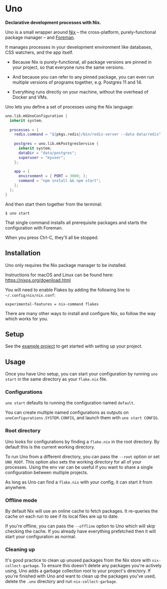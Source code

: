 # Uno

**Declarative development processes with Nix.**

Uno is a small wrapper around [Nix](https://github.com/NixOS/nix) – the cross-platform, purely-functional package manager – and [Foreman](https://github.com/ddollar/foreman).

It manages processes in your development environment like databases, CSS watchers, and the app itself.

* Because Nix is purely-functional, all package versions are pinned in your project, so that everyone runs the same versions. 

* And because you can refer to any pinned package, you can even run multiple versions of programs together, e.g. Postgres 11 and 14.

* Everything runs directly on your machine, without the overhead of Docker and VMs.

Uno lets you define a set of processes using the Nix language:

```nix
uno.lib.mkUnoConfiguration {
  inherit system;
  
  processes = {
    redis.command = "${pkgs.redis}/bin/redis-server --data data/redis";
    
    postgres = uno.lib.mkPostgresService {
      inherit system;
      dataDir = "data/postgres";
      superuser = "myuser";
    };
    
    app = {
      environment = { PORT = 3000; };
      command = "npm install && npm start";
    };
  };
}
```

And then start them together from the terminal:

```
$ uno start
```

That single command installs all prerequisite packages and starts the configuration with Foreman.

When you press Ctrl-C, they'll all be stopped.

## Installation

Uno only requires the Nix package manager to be installed. 

Instructions for macOS and Linux can be found here: https://nixos.org/download.html

You will need to enable Flakes by adding the following line to `~/.config/nix/nix.conf`:

```
experimental-features = nix-command flakes
```

There are many other ways to install and configure Nix, so follow the way which works for you.

## Setup

See the [example project](https://github.com/jkxyz/uno/blob/main/example/flake.nix) to get started with setting up your project.

## Usage

Once you have Uno setup, you can start your configuration by running `uno start` in the same directory as your `flake.nix` file.

### Configurations

`uno start` defaults to running the configuration named `default`.

You can create multiple named configurations as outputs on `unoConfigurations.SYSTEM.CONFIG`, and launch them with `uno start CONFIG`.

### Root directory

Uno looks for configurations by finding a `flake.nix` in the root directory. By default this is the current working directory.

To run Uno from a different directory, you can pass the `--root` option or set `UNO_ROOT`. This option also sets the working directory for all of your processes. Using the env var can be useful if you want to share a single configuration between multiple projects.

As long as Uno can find a `flake.nix` with your config, it can start it from anywhere. 

### Offline mode

By default Nix will use an online cache to fetch packages. It re-queries the cache on each run to see if its local files are up to date.

If you're offline, you can pass the `--offline` option to Uno which will skip checking the cache. If you already have everything prefetched then it will start your configuration as normal.

### Cleaning up

It's good practice to clean up unused packages from the Nix store with `nix-collect-garbage`. To ensure this doesn't delete any packages you're actively using, Uno adds a garbage collection root to your project's directory. If you're finished with Uno and want to clean up the packages you've used, delete the `.uno` directory and run `nix-collect-garbage`.
